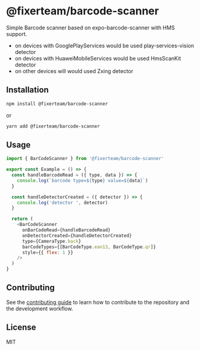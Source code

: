 # @fixerteam/barcode-scanner

Simple Barcode scanner based on expo-barcode-scanner with HMS support.

- on devices with GooglePlayServices would be used play-services-vision detector
- on devices with HuaweiMobileServices would be used HmsScanKit detector
- on other devices will would used Zxing detector

## Installation

```sh
npm install @fixerteam/barcode-scanner
```

or

```sh
yarn add @fixerteam/barcode-scanner
```

## Usage

```js
import { BarCodeScanner } from '@fixerteam/barcode-scanner'

export const Example = () => {
  const handleBarcodeRead = ({ type, data }) => {
    console.log(`barcode type=${type} value=${data}`)
  }

  const handleDetectorCreated = ({ detector }) => {
    console.log('detector ', detector)
  }

  return (
    <BarCodeScanner
      onBarCodeRead={handleBarcodeRead}
      onDetectorCreated={handleDetectorCreated}
      type={CameraType.back}
      barCodeTypes={[BarCodeType.ean13, BarCodeType.qr]}
      style={{ flex: 1 }}
    />
  )
}
```

## Contributing

See the [contributing guide](CONTRIBUTING.md) to learn how to contribute to the repository and the development workflow.

## License

MIT
